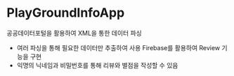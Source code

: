 # PlayGroundInfoApp
공공데이터포털을 활용하여 XML을 통한 데이터 파싱
  - 여러 파싱을 통해 필요한 데이터만 추출하여 사용
Firebase를 활용하여 Review 기능을 구현
  - 익명의 닉네임과 비밀번호를 통해 리뷰와 별점을 작성할 수 있음
